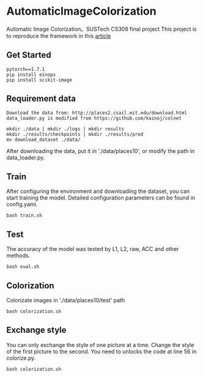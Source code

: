 # AutomaticImageColorization
 Automatic Image Colorization。SUSTech CS308 final project
 This project is to reproduce the framework in this [article](https://dl.acm.org/doi/pdf/10.1145/2897824.2925974)

 ## Get Started
 ```
 pytorch==1.7.1
 pip install einops
 pip install scikit-image
 ```
## Requirement data
 ```
Download the data from: http://places2.csail.mit.edu/download.html
data_loader.py is modified from https://github.com/kainoj/colnet

mkdir ./data | mkdir ./logs | mkdir results
mkdir ./results/checkpoints | mkdir ./results/pred
mv download_dataset ./data/
 ```
After downloading the data, put it in './data/places10', or modify the path in data_loader.py.

## Train

After configuring the environment and downloading the dataset, you can start training the model.
Detailed configuration parameters can be found in config.yaml.
 ```
bash train.sh
 ```
 
## Test
The accuracy of the model was tested by L1, L2, raw, ACC and other methods.
```
bash eval.sh
 ```
## Colorization
Colorizate images in './data/places10/test' path
 ```
bash colorization.sh
 ```
## Exchange style
You can only exchange the style of one picture at a time. 
Change the style of the first picture to the second.
You need to unlocks the code at line 56 in colorize.py.
 ```
bash colorization.sh
 ```
